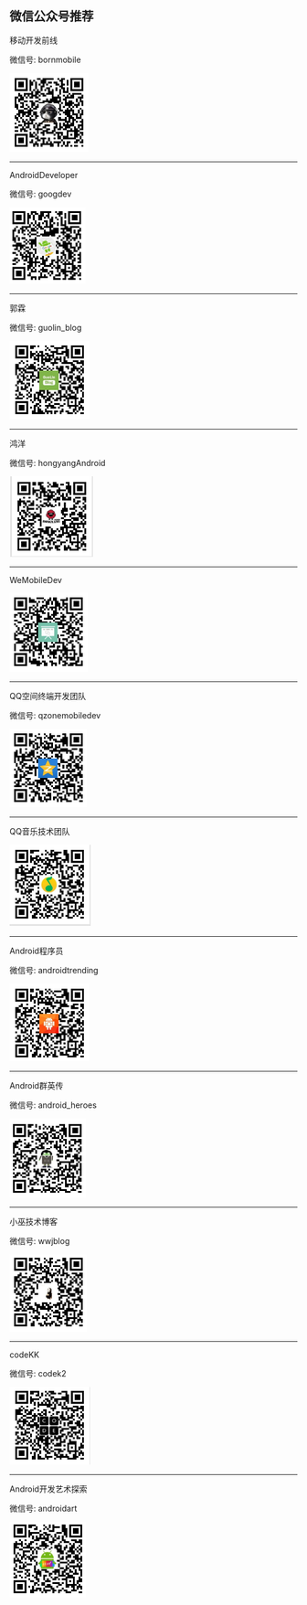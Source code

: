 ##  微信公众号推荐

移动开发前线

微信号: bornmobile


![](https://github.com/shenshanlaoyuan/android-blog-cn/blob/master/Image/%E7%A7%BB%E5%8A%A8%E5%BC%80%E5%8F%91%E5%89%8D%E7%BA%BF.png)

---

AndroidDeveloper

微信号: googdev

![](https://github.com/shenshanlaoyuan/android-blog-cn/blob/master/Image/AndroidDeveloper.png)

---

郭霖

微信号: guolin_blog

![](https://github.com/shenshanlaoyuan/android-blog-cn/blob/master/Image/%E9%83%AD%E9%9C%96.png)

---

鸿洋

微信号: hongyangAndroid

![](https://github.com/shenshanlaoyuan/android-blog-cn/blob/master/Image/%E9%B8%BF%E6%B4%8B.png)

---

WeMobileDev

![](https://github.com/shenshanlaoyuan/android-blog-cn/blob/master/Image/%E5%BE%AE%E4%BF%A1%E7%A7%BB%E5%8A%A8%E5%AE%A2%E6%88%B7%E7%AB%AF%E5%9B%A2%E9%98%9F.png)

---

QQ空间终端开发团队

微信号: qzonemobiledev

![](https://github.com/shenshanlaoyuan/android-blog-cn/blob/master/Image/QQ%E7%A9%BA%E9%97%B4%E7%BB%88%E7%AB%AF%E5%BC%80%E5%8F%91%E5%9B%A2%E9%98%9F.png)

---

QQ音乐技术团队

![](https://github.com/shenshanlaoyuan/android-blog-cn/blob/master/Image/QQ%E9%9F%B3%E4%B9%90%E6%8A%80%E6%9C%AF%E5%9B%A2%E9%98%9F.png)

---

Android程序员

微信号: androidtrending

![](https://github.com/shenshanlaoyuan/android-blog-cn/blob/master/Image/Android%E7%A8%8B%E5%BA%8F%E5%91%98.png)

---

Android群英传

微信号: android_heroes

![](https://github.com/shenshanlaoyuan/android-blog-cn/blob/master/Image/Android%E7%BE%A4%E8%8B%B1%E4%BC%A0.png)

---

小巫技术博客

微信号: wwjblog

![](https://github.com/shenshanlaoyuan/android-blog-cn/blob/master/Image/%E5%B0%8F%E5%B7%AB%E6%8A%80%E6%9C%AF%E5%8D%9A%E5%AE%A2.png)

---

codeKK

微信号: codek2

![](https://github.com/shenshanlaoyuan/android-blog-cn/blob/master/Image/codeKK.png)

---

Android开发艺术探索

微信号: androidart

![](https://github.com/shenshanlaoyuan/android-blog-cn/blob/master/Image/Android%E5%BC%80%E5%8F%91%E8%89%BA%E6%9C%AF%E6%8E%A2%E7%B4%A2.png)



